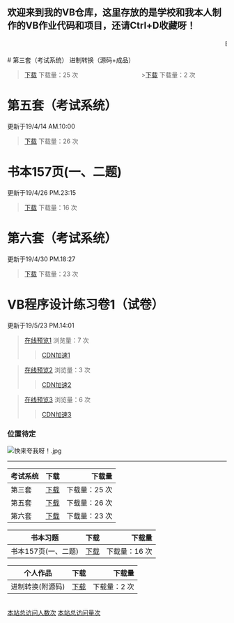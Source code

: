 
## 欢迎来到我的VB仓库，这里存放的是学校和我本人制作的VB作业代码和项目，还请Ctrl+D收藏呀！
<link rel="icon" type="image/png" sizes="16x16" href="https://17shiyan2.cn/images/favicon-16x16-next.ico">
<audio autoplay="autopaly">
	<source src="http://music.163.com/song/media/outer/url?id=27493175.mp3" type="audio/mp3">
</audio>
<marquee>By~陈景跃</marquee>
<br>
<br>
# 第三套（考试系统）                                                    进制转换（源码+成品） 

>[下载](https://17shiyan2.cn/vbcode/dl/3.rar)   下载量：25 次   &nbsp;&nbsp;&nbsp;&nbsp;&nbsp;&nbsp;&nbsp;&nbsp;&nbsp;&nbsp;&nbsp;&nbsp;&nbsp;&nbsp;&nbsp;&nbsp;&nbsp;&nbsp;&nbsp;&nbsp;&nbsp;&nbsp;&nbsp;&nbsp;&nbsp;&nbsp;&nbsp;&nbsp;&nbsp;&nbsp;&nbsp;&nbsp;&nbsp;&nbsp;&nbsp; >[下载](https://17shiyan2.cn/vbcode/dl/进制转换源码.rar)   下载量：2 次


# 第五套（考试系统） 
更新于19/4/14 AM.10:00

>[下载](https://17shiyan2.cn/vbcode/dl/vb(5).rar)   下载量：26 次

# 书本157页(一、二题) 
更新于19/4/26 PM.23:15

>[下载](https://17shiyan2.cn/vbcode/dl/周末作业157页2题.rar)   下载量：16 次

# 第六套（考试系统） 
更新于19/4/30 PM.18:27

>[下载](https://17shiyan2.cn/vbcode/dl/第六套.rar)   下载量：23 次

# VB程序设计练习卷1（试卷） 
更新于19/5/23 PM.14:01

>[在线预览1](http://dl.17shiyan2.cn/?/images/2019/05/26/UNdrA6OlWo/1.png) 浏览量：7 次
>>[CDN加速1](http://17shiyan2.cn/vbcode/dl/pic/vb程序设计第一卷/1.png)  

>[在线预览2](http://dl.17shiyan2.cn/?/images/2019/05/26/cUmgnBavPD/2.png)   浏览量：3 次
>>[CDN加速2](http://17shiyan2.cn/vbcode/dl/pic/vb程序设计第一卷/2.png) 

>[在线预览3](http://dl.17shiyan2.cn/?/images/2019/05/26/sNHgwg2e0s/3.png)   浏览量：6 次
>>[CDN加速3](http://17shiyan2.cn/vbcode/dl/pic/vb程序设计第一卷/3.png) 

### 位置待定

![快来夸我呀！.jpg](https://s2.ax1x.com/2019/03/30/ADKVC4.jpg)

----

考试系统|下载|下载量
---|:--:|---:
第三套|[下载](https://17shiyan2.cn/vbcode/3.rar)|下载量：25 次
第五套|[下载](https://17shiyan2.cn/vbcode/dl/vb(5).rar)|下载量：26 次
第六套|[下载](https://17shiyan2.cn/vbcode/dl/第六套.rar)|下载量：23 次

书本习题|下载|下载量
---|:--:|---:
书本157页(一、二题)|[下载](https://17shiyan2.cn/vbcode/dl/周末作业157页2题.rar)|下载量：16 次

个人作品|下载|下载量
---|:--:|---:
进制转换(附源码)|[下载](https://17shiyan2.cn/vbcode/dl/进制转换源码.rar)|下载量：2 次

<br>
<script async src="//busuanzi.ibruce.info/busuanzi/2.3/busuanzi.pure.mini.js"></script>
<a align="right" href="#"  onclick="javascript:alert('恭喜！')"><span id="busuanzi_container_site_uv">本站总访问人数<span id="busuanzi_value_site_uv"></span>次</span></a>
<a align="right" href="#"  onclick="javascript:alert('恭喜！')"><span id="busuanzi_container_site_pv">本站总访问量<span id="busuanzi_value_site_pv"></span>次</span></a>
<br>
<br>
